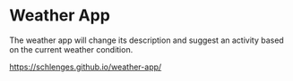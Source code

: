 # Weather App

The weather app will change its description and suggest an activity based on the current weather condition.

https://schlenges.github.io/weather-app/

